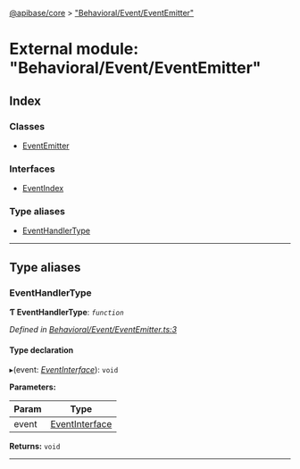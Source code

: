 [@apibase/core](../README.md) > ["Behavioral/Event/EventEmitter"](../modules/_behavioral_event_eventemitter_.md)

# External module: "Behavioral/Event/EventEmitter"

## Index

### Classes

* [EventEmitter](../classes/_behavioral_event_eventemitter_.eventemitter.md)

### Interfaces

* [EventIndex](../interfaces/_behavioral_event_eventemitter_.eventindex.md)

### Type aliases

* [EventHandlerType](_behavioral_event_eventemitter_.md#eventhandlertype)

---

## Type aliases

<a id="eventhandlertype"></a>

###  EventHandlerType

**Ƭ EventHandlerType**: *`function`*

*Defined in [Behavioral/Event/EventEmitter.ts:3](https://github.com/chapterjason/APIBase/blob/f39c9da/packages/core/src/Behavioral/Event/EventEmitter.ts#L3)*

#### Type declaration
▸(event: *[EventInterface](../interfaces/_behavioral_event_eventinterface_.eventinterface.md)*): `void`

**Parameters:**

| Param | Type |
| ------ | ------ |
| event | [EventInterface](../interfaces/_behavioral_event_eventinterface_.eventinterface.md) |

**Returns:** `void`

___

